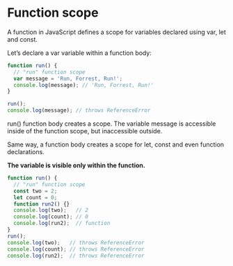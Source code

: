 # Function scope

A function in JavaScript defines a scope for variables declared using var, let and const.

Let’s declare a var variable within a function body:

```js
function run() {
  // "run" function scope
  var message = 'Run, Forrest, Run!';
  console.log(message); // 'Run, Forrest, Run!'
}

run();
console.log(message); // throws ReferenceError
```

run() function body creates a scope. The variable message is accessible inside of the function scope, but inaccessible outside.

Same way, a function body creates a scope for let, const and even function declarations.

**The variable is visible only within the function.**

```js
function run() {
  // "run" function scope
  const two = 2;
  let count = 0;
  function run2() {}
  console.log(two);   // 2
  console.log(count); // 0
  console.log(run2);  // function
}
run();
console.log(two);   // throws ReferenceError
console.log(count); // throws ReferenceError
console.log(run2);  // throws ReferenceError
```
